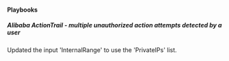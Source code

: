 
#### Playbooks

##### Alibaba ActionTrail - multiple unauthorized action attempts detected by a user

Updated the input 'InternalRange' to use the 'PrivateIPs' list.